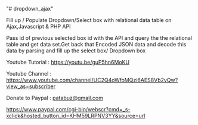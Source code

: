 "# dropdown_ajax" 

Fill up / Populate Dropdown/Select box with relational data table on Ajax,Javascript & PHP API 

Pass id of previous  selected box id with the API and query the the relational table and get data set.Get back that Encoded JSON data and decode this data by parsing and fill up the select box/ Dropdown box

Youtube Tutorial : https://youtu.be/guP5hn6MoKU

Youtube Channel : https://www.youtube.com/channel/UC2Q4oWfoMQzi6AES8Vb2vQw?view_as=subscriber

Donate to Paypal : patabuz@gmail.com

https://www.paypal.com/cgi-bin/webscr?cmd=_s-xclick&hosted_button_id=KHM59LRPNV3YY&source=url
